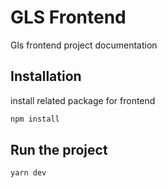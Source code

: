 # GLS Frontend

Gls frontend project documentation

## Installation

install related package for frontend

```bash
npm install
```

## Run the project

```python
yarn dev
```
